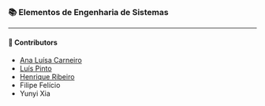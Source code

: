 ### :books: Elementos de Engenharia de Sistemas
***

#### :handshake: Contributors 
- [Ana Luísa Carneiro](https://github.com/Analucar)
- [Luís Pinto](https://github.com/L-Pinto)
- [Henrique Ribeiro](https://github.com/henriq350)
- Filipe Felício
- Yunyi Xia
